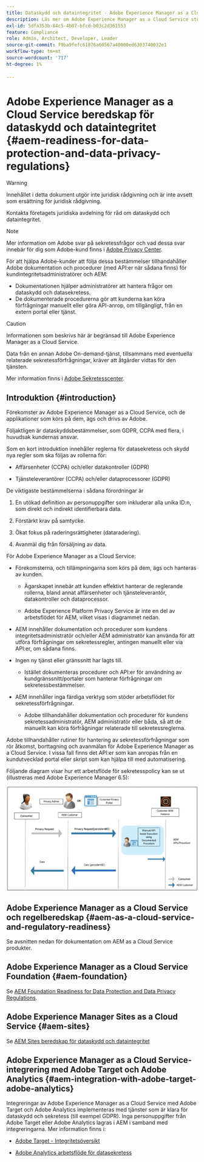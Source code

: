 ```yaml
---
title: Dataskydd och dataintegritet - Adobe Experience Manager as a Cloud Service beredskap
description: Läs mer om Adobe Experience Manager as a Cloud Service stöd för de olika dataskydds- och datasekretessreglerna och hur man gör när man implementerar ett nytt AEM as a Cloud Service-projekt. Dessa förordningar omfattar EU:s allmänna dataskyddsförordning (GDPR), Kaliforniens konsumentsekretesslag.
exl-id: 5dfa353b-84c5-4b07-bfcd-b03c2d361553
feature: Compliance
role: Admin, Architect, Developer, Leader
source-git-commit: f9ba9fefc61876a60567a40000ed6303740032e1
workflow-type: tm+mt
source-wordcount: '717'
ht-degree: 1%

---
```


# Adobe Experience Manager as a Cloud Service beredskap för dataskydd och dataintegritet {#aem-readiness-for-data-protection-and-data-privacy-regulations}

>[!WARNING]
>
>Innehållet i detta dokument utgör inte juridisk rådgivning och är inte avsett som ersättning för juridisk rådgivning.
>
>Kontakta företagets juridiska avdelning för råd om dataskydd och dataintegritet.

>[!NOTE]
>
>Mer information om Adobe svar på sekretessfrågor och vad dessa svar innebär för dig som Adobe-kund finns i [Adobe Privacy Center](https://www.adobe.com/privacy.html).

För att hjälpa Adobe-kunder att följa dessa bestämmelser tillhandahåller Adobe dokumentation och procedurer (med API:er när sådana finns) för kundintegritetsadministratörer och AEM:

* Dokumentationen hjälper administratörer att hantera frågor om dataskydd och datasekretess.
* De dokumenterade procedurerna gör att kunderna kan köra förfrågningar manuellt eller göra API-anrop, om tillgängligt, från en extern portal eller tjänst.

>[!CAUTION]
>
>Informationen som beskrivs här är begränsad till Adobe Experience Manager as a Cloud Service.
>
>Data från en annan Adobe On-demand-tjänst, tillsammans med eventuella relaterade sekretessförfrågningar, kräver att åtgärder vidtas för den tjänsten.
>
>Mer information finns i [Adobe Sekretesscenter](https://www.adobe.com/privacy.html).

## Introduktion {#introduction}

Förekomster av Adobe Experience Manager as a Cloud Service, och de applikationer som körs på dem, ägs och drivs av Adobe.

Följaktligen är dataskyddsbestämmelser, som GDPR, CCPA med flera, i huvudsak kundernas ansvar.

Som en kort introduktion innehåller reglerna för datasekretess och skydd nya regler som ska följas av rollerna för:

* Affärsenheter (CCPA) och/eller datakontroller (GDPR)

* Tjänsteleverantörer (CCPA) och/eller dataprocessorer (GDPR)

De viktigaste bestämmelserna i sådana förordningar är

1. En utökad definition av personuppgifter som inkluderar alla unika ID:n, som direkt och indirekt identifierbara data.

2. Förstärkt krav på samtycke.

3. Ökat fokus på raderingsrättigheter (dataradering).

4. Avanmäl dig från försäljning av data.

För Adobe Experience Manager as a Cloud Service:

* Förekomsterna, och tillämpningarna som körs på dem, ägs och hanteras av kunden.

   * Ägarskapet innebär att kunden effektivt hanterar de reglerande rollerna, bland annat affärsenheter och tjänsteleverantör, datakontroller och dataprocessor.

   * Adobe Experience Platform Privacy Service är inte en del av arbetsflödet för AEM, vilket visas i diagrammet nedan.

* AEM innehåller dokumentation och procedurer som kundens integritetsadministratör och/eller AEM administratör kan använda för att utföra förfrågningar om sekretessregler, antingen manuellt eller via API:er, om sådana finns.

* Ingen ny tjänst eller gränssnitt har lagts till.

   * Istället dokumenteras procedurer och API:er för användning av kundgränssnitt/portaler som hanterar förfrågningar om sekretessbestämmelser.

* AEM innehåller inga färdiga verktyg som stöder arbetsflödet för sekretessförfrågningar.

   * Adobe tillhandahåller dokumentation och procedurer för kundens sekretessadministratör, AEM administratör eller båda, så att de manuellt kan köra förfrågningar relaterade till sekretessreglerna.

Adobe tillhandahåller rutiner för hantering av sekretessförfrågningar som rör åtkomst, borttagning och avanmälan för Adobe Experience Manager as a Cloud Service. I vissa fall finns det API:er som kan anropas från en kundutvecklad portal eller skript som kan hjälpa till med automatisering.

Följande diagram visar hur ett arbetsflöde för sekretesspolicy kan se ut (illustreras med Adobe Experience Manager 6.5):

![Dataskydd och sekretess](assets/data-protection-and-privacy-01.png)

## Adobe Experience Manager as a Cloud Service och regelberedskap {#aem-as-a-cloud-service-and-regulatory-readiness}

Se avsnitten nedan för dokumentation om AEM as a Cloud Service produkter.

## Adobe Experience Manager as a Cloud Service Foundation {#aem-foundation}

Se [AEM Foundation Readiness for Data Protection and Data Privacy Regulations](/help/compliance/data-privacy-and-protection-readiness/foundation-readiness.md).

## Adobe Experience Manager Sites as a Cloud Service {#aem-sites}

Se [AEM Sites beredskap för dataskydd och dataintegritet](/help/compliance/data-privacy-and-protection-readiness/sites-readiness.md)

## Adobe Experience Manager as a Cloud Service-integrering med Adobe Target och Adobe Analytics {#aem-integration-with-adobe-target-adobe-analytics}

Integreringar av Adobe Experience Manager as a Cloud Service med Adobe Target och Adobe Analytics implementeras med tjänster som är klara för dataskydd och sekretess (till exempel GDPR). Inga personuppgifter från Adobe Target eller Adobe Analytics lagras i AEM i samband med integreringarna.
Mer information finns i:

* [Adobe Target - Integritetsöversikt](https://experienceleague.adobe.com/docs/target-dev/developer/implementation/privacy/cmp-privacy-and-general-data-protection-regulation.html)

* [Adobe Analytics arbetsflöde för datasekretess](https://experienceleague.adobe.com/docs/analytics/admin/admin-tools/data-governance/an-gdpr-workflow.html)
